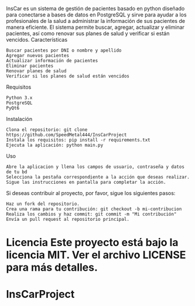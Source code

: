 InsCar es un sistema de gestión de pacientes basado en python diseñado para conectarse a bases de datos en PostgreSQL y sirve para ayudar a los profesionales de la salud a administrar la información de sus pacientes de manera eficiente. El sistema permite buscar, agregar, actualizar y eliminar pacientes, así como renovar sus planes de salud y verificar si están vencidos.
Características

    Buscar pacientes por DNI o nombre y apellido
    Agregar nuevos pacientes
    Actualizar información de pacientes
    Eliminar pacientes
    Renovar planes de salud
    Verificar si los planes de salud están vencidos

Requisitos

    Python 3.x
    PostgreSQL
    PyQt6

Instalación

    Clona el repositorio: git clone https://github.com/SpeedMetal444/InsCarProject
    Instala los requisitos: pip install -r requirements.txt
    Ejecuta la aplicación: python main.py

Uso

    Abre la aplicacion y llena los campos de usuario, contraseña y datos de tu bd
    Selecciona la pestaña correspondiente a la acción que deseas realizar.
    Sigue las instrucciones en pantalla para completar la acción.

Si deseas contribuir al proyecto, por favor, sigue los siguientes pasos:

    Haz un fork del repositorio.
    Crea una rama para tu contribución: git checkout -b mi-contribucion
    Realiza los cambios y haz commit: git commit -m "Mi contribución"
    Envía un pull request al repositorio principal.

Licencia
Este proyecto está bajo la licencia MIT. Ver el archivo LICENSE para más detalles.
=======
# InsCarProject
